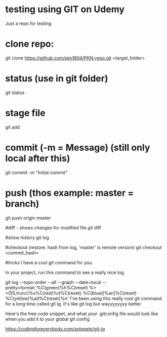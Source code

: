 # testing using GIT on Udemy
Just a repo for testing

# clone repo:
git clone https://github.com/pkn1804/PKN-repo.git <target_folder>

# status (use in git folder)
git status

# stage file
git add <filename>

# commit (-m = Message) (still only local after this)
git commit -m "Initial commit"

# push (thos example: master = branch)
git push origin master

#diff - shows changes for modified file
git diff <filename>

#show history
git log

#checkout (restore. hash from log, 'master' is remote version)
git checkout <commit_hash>


#tricks
I have a cool git command for you.

In your project, run this command to see a really nice log.

git log --topo-order --all --graph --date=local --pretty=format:'%C(green)%h%C(reset) %><(55,trunc)%s%C(red)%d%C(reset) %C(blue)[%an]%C(reset) %C(yellow)%ad%C(reset)%n'
I've been using this really cool git command for a long time called git lg. It's like git log but wayyyyyyyy better.

Here's the free code snippet, and what your .gitconfig file would look like when you add it to your global git config

https://codingforeverybody.com/snippets/git-lg